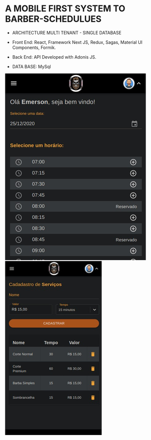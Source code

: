 # A MOBILE FIRST SYSTEM TO BARBER-SCHEDULUES

 - ARCHITECTURE MULTI TENANT - SINGLE DATABASE

 - Front End: 
  React, Framework Next JS, Redux, Sagas, Material UI Components, Formik.

 - Back End:
  API Developed with Adonis JS.
  
 - DATA BASE: 
  MySql

![Screenshot](home.jpeg)
![Screenshot](services-crud.jpeg)
